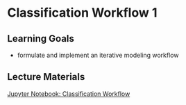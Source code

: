 # Classification Workflow 1

## Learning Goals

- formulate and implement an iterative modeling workflow

## Lecture Materials

[Jupyter Notebook: Classification Workflow](classification_workflow.ipynb)